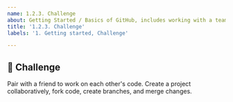 ```yaml
---
name: 1.2.3. Challenge
about: Getting Started / Basics of GitHub, includes working with a team
title: '1.2.3. Challenge'
labels: '1. Getting started, Challenge'

---
```

## 🚀 Challenge 

Pair with a friend to work on each other's code. Create a project collaboratively, fork code, create branches, and merge changes.
